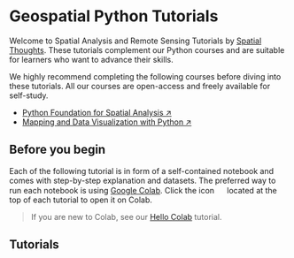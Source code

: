 # Geospatial Python Tutorials

Welcome to Spatial Analysis and Remote Sensing Tutorials by <a href='https://spatialthoughts.com/' target='_blank'>Spatial Thoughts</a>. These tutorials complement our Python courses and are suitable for learners who want to advance their skills. 

We highly recommend completing the following courses before diving into these tutorials. All our courses are open-access and freely available for self-study.


* <a href='https://spatialthoughts.com/courses/python-foundation-for-spatial-analysis/' target='_blank'>Python Foundation for Spatial Analysis ↗</a>
* <a href='https://spatialthoughts.com/courses/python-dataviz/' target='_blank'>Mapping and Data Visualization with Python ↗</a>

## Before you begin

Each of the following tutorial is in form of a self-contained notebook and comes with step-by-step explanation and datasets. The preferred way to run each notebook is using [Google Colab](https://colab.research.google.com/). Click the icon <img src='images/fa-rocket.svg' height=15></a> located at the top of each tutorial to open it on Colab.

> If you are new to Colab, see our [Hello Colab](https://www.youtube.com/watch?v=tF_a9ojB6nw&list=PLppGmFLhQ1HLzGl8auwYkdUMu_z0Hz7G6&index=2) tutorial.

## Tutorials

```{tableofcontents}
```
